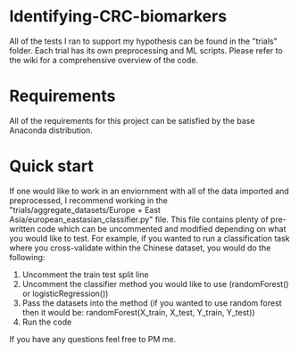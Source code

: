 # Identifying-CRC-biomarkers

All of the tests I ran to support my hypothesis can be found in the "trials" folder. Each trial has its own preprocessing and ML scripts. Please refer to the wiki for a comprehensive overview of the code.

# Requirements
All of the requirements for this project can be satisfied by the base Anaconda distribution. 

# Quick start

If one would like to work in an enviornment with all of the data imported and preprocessed, I recommend working in the "trials/aggregate_datasets/Europe + East Asia/european_eastasian_classifier.py" file. This file contains plenty of pre-written code which can be uncommented and modified depending on what you would like to test. For example, if you wanted to run a classification task where you cross-validate within the Chinese dataset, you would do the following:

1) Uncomment the train test split line
2) Uncomment the classifier method you would like to use (randomForest() or logisticRegression())
3) Pass the datasets into the method (if you wanted to use random forest then it would be: randomForest(X_train, X_test, Y_train, Y_test))
4) Run the code

If you have any questions feel free to PM me.


